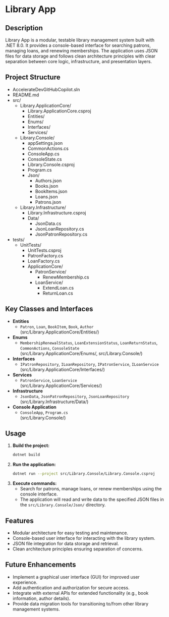 # Library App

## Description

Library App is a modular, testable library management system built with .NET 8.0. It provides a console-based interface for searching patrons, managing loans, and renewing memberships. The application uses JSON files for data storage and follows clean architecture principles with clear separation between core logic, infrastructure, and presentation layers.

## Project Structure

- AccelerateDevGitHubCopilot.sln
- README.md
- src/
  - Library.ApplicationCore/
    - Library.ApplicationCore.csproj
    - Entities/
    - Enums/
    - Interfaces/
    - Services/
  - Library.Console/
    - appSettings.json
    - CommonActions.cs
    - ConsoleApp.cs
    - ConsoleState.cs
    - Library.Console.csproj
    - Program.cs
    - Json/
      - Authors.json
      - Books.json
      - BookItems.json
      - Loans.json
      - Patrons.json
  - Library.Infrastructure/
    - Library.Infrastructure.csproj
    - Data/
      - JsonData.cs
      - JsonLoanRepository.cs
      - JsonPatronRepository.cs
- tests/
  - UnitTests/
    - UnitTests.csproj
    - PatronFactory.cs
    - LoanFactory.cs
    - ApplicationCore/
      - PatronService/
        - RenewMembership.cs
      - LoanService/
        - ExtendLoan.cs
        - ReturnLoan.cs

## Key Classes and Interfaces

- **Entities**
  - `Patron`, `Loan`, `BookItem`, `Book`, `Author`  
    (src/Library.ApplicationCore/Entities/)
- **Enums**
  - `MembershipRenewalStatus`, `LoanExtensionStatus`, `LoanReturnStatus`, `CommonActions`, `ConsoleState`  
    (src/Library.ApplicationCore/Enums/, src/Library.Console/)
- **Interfaces**
  - `IPatronRepository`, `ILoanRepository`, `IPatronService`, `ILoanService`  
    (src/Library.ApplicationCore/Interfaces/)
- **Services**
  - `PatronService`, `LoanService`  
    (src/Library.ApplicationCore/Services/)
- **Infrastructure**
  - `JsonData`, `JsonPatronRepository`, `JsonLoanRepository`  
    (src/Library.Infrastructure/Data/)
- **Console Application**
  - `ConsoleApp`, `Program.cs`  
    (src/Library.Console/)

## Usage

1. **Build the project:**
   ```sh
   dotnet build
   ```
2. **Run the application:**
   ```sh
   dotnet run --project src/Library.Console/Library.Console.csproj
   ```
3. **Execute commands:**
   - Search for patrons, manage loans, or renew memberships using the console interface.
   - The application will read and write data to the specified JSON files in the `src/Library.Console/Json/` directory.

## Features

- Modular architecture for easy testing and maintenance.
- Console-based user interface for interacting with the library system.
- JSON file integration for data storage and retrieval.
- Clean architecture principles ensuring separation of concerns.

## Future Enhancements

- Implement a graphical user interface (GUI) for improved user experience.
- Add authentication and authorization for secure access.
- Integrate with external APIs for extended functionality (e.g., book information, author details).
- Provide data migration tools for transitioning to/from other library management systems.
